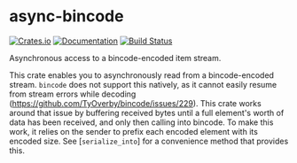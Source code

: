 # async-bincode

[![Crates.io](https://img.shields.io/crates/v/async-bincode.svg)](https://crates.io/crates/async-bincode)
[![Documentation](https://docs.rs/async-bincode/badge.svg)](https://docs.rs/async-bincode/)
[![Build Status](https://travis-ci.org/jonhoo/async-bincode.svg?branch=master)](https://travis-ci.org/jonhoo/async-bincode)

Asynchronous access to a bincode-encoded item stream.

This crate enables you to asynchronously read from a bincode-encoded stream. `bincode` does not
support this natively, as it cannot easily resume from stream errors while decoding
(https://github.com/TyOverby/bincode/issues/229). This crate works around that issue by
buffering received bytes until a full element's worth of data has been received, and only then
calling into bincode. To make this work, it relies on the sender to prefix each encoded element
with its encoded size. See [`serialize_into`] for a convenience method that provides this.

